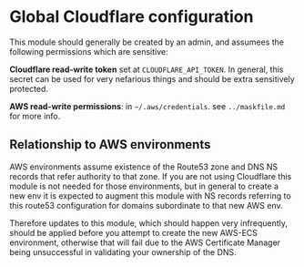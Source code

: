 # Global Cloudflare configuration

This module should generally be created by an admin,
and assumees the following permissions which are sensitive:

**Cloudflare read-write token** set at `CLOUDFLARE_API_TOKEN`. In general, this
secret can be used for very nefarious things and should be extra sensitively protected.

**AWS read-write permissions**: in `~/.aws/credentials`. see `../maskfile.md` for more info.

## Relationship to AWS environments

AWS environments assume existence of the Route53 zone and DNS NS records that refer authority
to that zone. If you are not using Cloudflare this module is not needed for those environments,
but in general to create a new env it is expected to augment this module with NS records referring
to this route53 configuration for domains subordinate to that new AWS env.

Therefore updates to this module, which should happen very infrequently, should be applied before
you attempt to create the new AWS-ECS environment, otherwise that will fail due to the AWS Certificate
Manager being unsuccessful in validating your ownership of the DNS.
